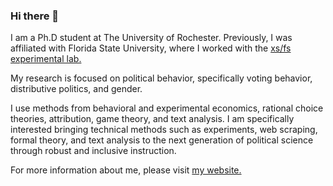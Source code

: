 ### Hi there 👋

I am a Ph.D student at The University of Rochester. Previously, I was affiliated with Florida State University, where I worked with the [xs/fs experimental lab.](https://coss.fsu.edu/xsfs/#:~:text=About%20xs%2Ffs,topics%20in%20the%20Social%20Sciences.)

My research is focused on political behavior, specifically voting behavior, distributive politics, and gender. 

I use methods from behavioral and experimental economics, rational choice theories, attribution, game theory, and text analysis. I am specifically interested bringing technical methods such as experiments, web scraping, formal theory, and text analysis to the next generation of political science through robust and inclusive instruction.

For more information about me, please visit [my website.](https://sites.google.com/view/sarah-dot-sawler/home)
